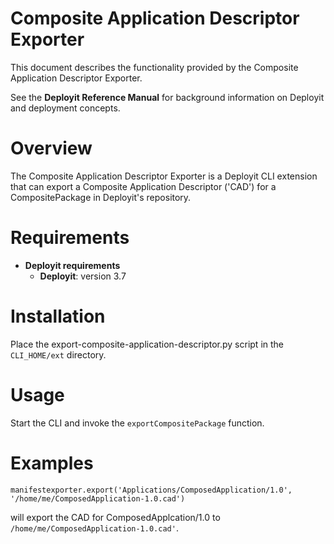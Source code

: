# Composite Application Descriptor Exporter #

This document describes the functionality provided by the Composite Application Descriptor Exporter.

See the **Deployit Reference Manual** for background information on Deployit and deployment concepts.

# Overview #

The Composite Application Descriptor Exporter is a Deployit CLI extension that can export a Composite Application Descriptor ('CAD') for a CompositePackage in Deployit's repository. 

# Requirements #

* **Deployit requirements**
	* **Deployit**: version 3.7

# Installation #

Place the export-composite-application-descriptor.py script in the `CLI_HOME/ext` directory.

# Usage

Start the CLI and invoke the `exportCompositePackage` function. 

# Examples

`manifestexporter.export('Applications/ComposedApplication/1.0', '/home/me/ComposedApplication-1.0.cad')`

will export the CAD for ComposedApplcation/1.0 to `/home/me/ComposedApplication-1.0.cad'`.
